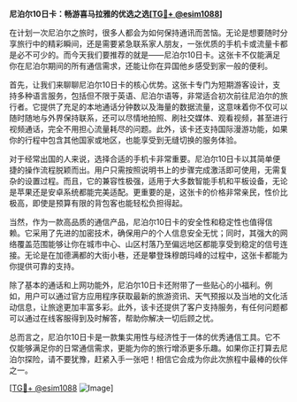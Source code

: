 **尼泊尔10日卡：畅游喜马拉雅的优选之选[[TG💪+ @esim1088](https://t.me/s/esim1088)]**

在计划一次尼泊尔之旅时，很多人都会为如何保持通讯而苦恼。无论是想要随时分享旅行中的精彩瞬间，还是需要紧急联系家人朋友，一张优质的手机卡或流量卡都是必不可少的。而今天我们要推荐的就是——尼泊尔10日卡。这张卡不仅能满足你在尼泊尔期间的所有通信需求，还能让你在异国他乡感受到家一般的便利。

首先，让我们来聊聊尼泊尔10日卡的核心优势。这张卡专门为短期游客设计，支持多种语言服务，包括但不限于英语、尼泊尔语等，非常适合初次前往尼泊尔的旅行者。它提供了充足的本地通话分钟数以及海量的数据流量，这意味着你不仅可以随时随地与外界保持联系，还可以尽情地拍照、刷社交媒体、观看视频，甚至进行视频通话，完全不用担心流量耗尽的问题。此外，该卡还支持国际漫游功能，如果你的行程中包含其他国家或地区，也能享受到无缝切换的服务体验。

对于经常出国的人来说，选择合适的手机卡非常重要。尼泊尔10日卡以其简单便捷的操作流程脱颖而出。用户只需按照说明书上的步骤完成激活即可使用，无需复杂的设置过程。而且，它的兼容性极强，适用于大多数智能手机和平板设备，无论是苹果还是安卓系统都能完美适配。更重要的是，这张卡的价格非常亲民，性价比极高，即使是预算有限的背包客也能轻松负担得起。

当然，作为一款高品质的通信产品，尼泊尔10日卡的安全性和稳定性也值得信赖。它采用了先进的加密技术，确保用户的个人信息安全无忧；同时，其强大的网络覆盖范围能够让你在城市中心、山区村落乃至偏远地区都能享受到稳定的信号连接。无论是在加德满都的大街小巷，还是攀登珠穆朗玛峰的过程中，这张卡都能为你提供可靠的支持。

除了基本的通话和上网功能外，尼泊尔10日卡还附带了一些贴心的小福利。例如，用户可以通过官方应用程序获取最新的旅游资讯、天气预报以及当地的文化活动信息，让旅途更加丰富多彩。此外，该卡还提供了客户支持服务，有任何问题都可以通过在线客服得到及时解答，帮助你解决一切后顾之忧。

总而言之，尼泊尔10日卡是一款集实用性与经济性于一体的优秀通信工具。它不仅能够满足你的日常通信需求，更能为你的旅行增添更多乐趣。如果你正打算去尼泊尔探险，请不要犹豫，赶紧入手一张吧！相信它会成为你此次旅程中最棒的伙伴之一。

[[TG💪+ @esim1088](https://t.me/s/esim1088) ![Image](https://i.postimg.cc/4NQfJmqS/Snipaste-2025-05-13-00-14-12.png)]